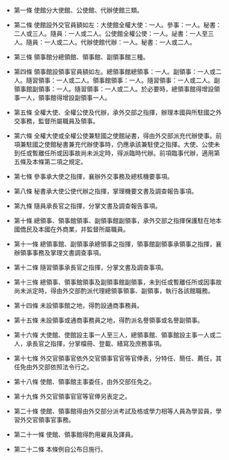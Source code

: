 * 第一條 使館分大使館、公使館、代辦使館三類。

* 第二條 使館設外交官員額如左：大使館全權大使：一人。參事：一人。秘書：二人或三人。隨員：一人或二人。公使館全權公使：一人。祕書：一人至三人。隨員：一人或二人。代辦使館代辦：一人。秘書：一人或二人。

* 第三條 領事館分總領館、領事館、副領事館三種。

* 第四條 領事館設領事官員額如左。總領事館總領事：一人。副領事：一人或二人。隨習領事：一人或二人。領事館領事：一人。隨習領事：一人或二人。副領事館副領事：一人。隨習領事：一人或二人。於必要時，總領事館得增設領事一人，領事館得增設副領事一人。

* 第五條 全權大使、全權公使及代辦，承外交部之指揮，辦理本國與所駐國之外交事務，監督所屬職員及領事。

* 第六條 全權大使或全權公使兼駐國之使館祕書，得由外交部派充代辦使事。前項兼駐國之使館秘書兼充代辦使事時，仍應承該兼駐使之指揮。大使、公使未到任或暫離任所或因事故尚未派定時，得派臨時代辦。前項臨事代辦，適用第五條及本條第二項之規定。

* 第七條 參事承大使之指揮，襄辦外交事務及總核機要事項。

* 第八條 秘書承大使公使代辦之指揮，掌理機要文書及調查報告事項。

* 第九條 隨員承長官之指揮，分掌文書及調查報告事項。

* 第十條 總領事、領事館領事、副領事館副領事，承外交部之指揮保護駐在地本國僑民及本國在外商業，并監督所屬職員。

* 第十一條 總領事館、副領事承總領事之指揮，領事館副領事承領事之指揮，襄辦領事事務及掌理文書調查事項。

* 第十二條 隨習領事承長官之指揮，分掌文書及調查事項。

* 第十三條 總領事、領事館領事及副領事館副領事，未到任或暫離任所或因事故尚未派定時，得由外交部酌派代理總領事領事、副領事，執行各該館職務。

* 第十四條 未設領事館之地，得酌設通商事務員。

* 第十五條 未設領事或通商事務員之地，得酌派名譽領事或名譽副領事。

* 第十六條 大使館、使館設主事一人至三人，總領事館、領事館設主事一人或二人，承長官之指揮，分掌檔冊、登載、繕寫及庶務事項。

* 第十七條 外交官領事官依外交官領事官官等官俸表，分特任、簡任、薦任，其任免由外交部依照法令行之。

* 第十八條 使館、領事館主事委任，由外交部任免之。

* 第十九條 外交官領事官官等官俸另表定之。

* 第二十條 使館、領事館得由外交部分派考試及格或學力相等人員為學習員，學習外交官領事官事務。

* 第二十一條 使館、領事館得酌用雇員及譯員。

* 第二十二條 本條例自公布日施行。

